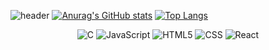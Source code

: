 ![header](https://capsule-render.vercel.app/api?color=auto&type=Waving&text=Welcome&animation=blink&height=400)
[![Anurag's GitHub stats](https://github-readme-stats.vercel.app/api?username=jisoung)](https://github.com/anuraghazra/github-readme-stats)
[![Top Langs](https://github-readme-stats.vercel.app/api/top-langs/?username=anuraghazra&layout=compact)](https://github.com/anuraghazra/github-readme-stats)
 <br>
<div align="center">
  <img alt="C" src ="https://img.shields.io/badge/C-A8B9CC.svg?&style=for-the-badge&logo=C&logoColor=white"/>
  <img alt="JavaScript" src ="https://img.shields.io/badge/JavaScript-F7DF1E.svg?&style=for-the-badge&logo=C&logoColor=white"/>
  <img alt="HTML5" src ="https://img.shields.io/badge/HTML5-E34F26.svg?&style=for-the-badge&logo=C&logoColor=white"/>
  <img alt="CSS" src ="https://img.shields.io/badge/CSS3-1572B6.svg?&style=for-the-badge&logo=C&logoColor=white"/>
 <img alt="React" src ="https://img.shields.io/badge/React-61DAFB.svg?&style=for-the-badge&logo=C&logoColor=white"/>
 </div>
